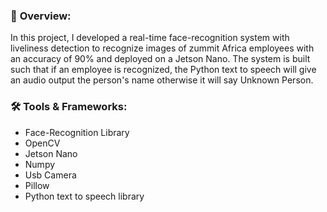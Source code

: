### 🎯 **Overview:**
In this project, I developed a real-time face-recognition system with liveliness detection to recognize images of zummit Africa employees with an accuracy of 90% and deployed on a Jetson Nano. The system is built such that if an employee is recognized, the Python text to speech will give an audio output the person's name otherwise it will say Unknown Person.

### 🛠️ **Tools & Frameworks:**
- Face-Recognition Library
- OpenCV
- Jetson Nano
- Numpy
- Usb Camera
- Pillow
- Python text to speech library
